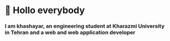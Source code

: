 # :wave: Hollo everybody
### I am khashayar, an engineering student at Kharazmi University in Tehran and a web and web application developer
